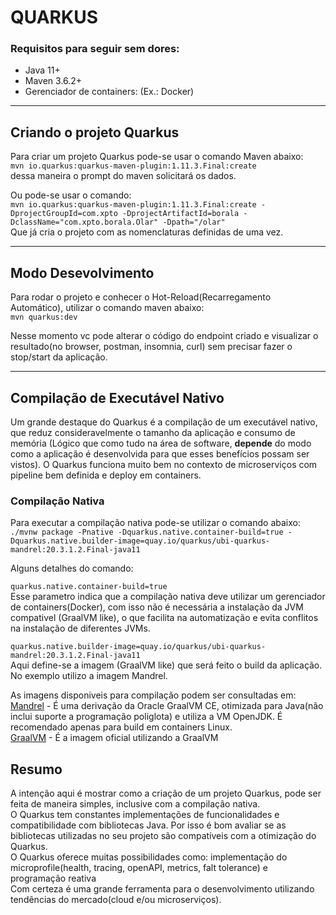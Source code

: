 # QUARKUS

### Requisitos para seguir sem dores:
- Java 11+
- Maven 3.6.2+
- Gerenciador de containers: (Ex.: Docker)

---

## Criando o projeto Quarkus

Para criar um projeto Quarkus pode-se usar o comando Maven abaixo:<br>
`mvn io.quarkus:quarkus-maven-plugin:1.11.3.Final:create`<br>
dessa maneira o prompt do maven solicitará os dados.

Ou pode-se usar o comando:<br>
`mvn io.quarkus:quarkus-maven-plugin:1.11.3.Final:create -DprojectGroupId=com.xpto -DprojectArtifactId=borala -DclassName="com.xpto.borala.Olar" -Dpath="/olar"`<br>
Que já cria o projeto com as nomenclaturas definidas de uma vez.

---

## Modo Desevolvimento

Para rodar o projeto e conhecer o Hot-Reload(Recarregamento Automático), utilizar o comando maven abaixo:<br>
`mvn quarkus:dev`

Nesse momento vc pode alterar o código do endpoint criado e visualizar o resultado(no browser, postman, insomnia, curl) sem precisar fazer o stop/start da aplicação.

---

## Compilação de Executável Nativo

Um grande destaque do Quarkus é a compilação de um executável nativo, que reduz consideravelmente o tamanho da aplicação e consumo de memória (Lógico que como tudo na área de software, **depende** do modo como a aplicação é desenvolvida para que esses benefícios possam ser vistos).
O Quarkus funciona muito bem no contexto de microserviços com pipeline bem definida e deploy em containers.

### Compilação Nativa
Para executar a compilação nativa pode-se utilizar o comando abaixo:<br>
`./mvnw package -Pnative -Dquarkus.native.container-build=true -Dquarkus.native.builder-image=quay.io/quarkus/ubi-quarkus-mandrel:20.3.1.2.Final-java11`

Alguns detalhes do comando:

`quarkus.native.container-build=true`<br>
Esse parametro indica que a compilação nativa deve utilizar um gerenciador de containers(Docker), com isso não é necessária a instalação da JVM compativel (GraalVM like), o que facilita na automatização e evita conflitos na instalação de diferentes JVMs.

`quarkus.native.builder-image=quay.io/quarkus/ubi-quarkus-mandrel:20.3.1.2.Final-java11`<br>
Aqui define-se a imagem (GraalVM like) que será feito o build da aplicação. No exemplo utilizo a imagem Mandrel.

As imagens disponiveis para compilação podem ser consultadas em:<br>
[Mandrel](https://quay.io/repository/quarkus/ubi-quarkus-mandrel?tab=tags) - É uma derivação da Oracle GraalVM CE, otimizada para Java(não inclui suporte a programação poliglota) e utiliza a VM OpenJDK. É recomendado apenas para build em containers Linux.<br>
[GraalVM](https://quay.io/repository/quarkus/ubi-quarkus-native-image?tab=tags) - É a imagem oficial utilizando a GraalVM<br>

## Resumo
A intenção aqui é mostrar como a criação de um projeto Quarkus, pode ser feita de maneira simples, inclusive com a compilação nativa.<br>
O Quarkus tem constantes implementações de funcionalidades e compatibilidade com bibliotecas Java.
Por isso é bom avaliar se as bibliotecas utilizadas no seu projeto são compatíveis com a otimização do Quarkus.<br>
O Quarkus oferece muitas possibilidades como: implementação do microprofile(health, tracing, openAPI, metrics, falt tolerance) e programação reativa<br>
Com certeza é uma grande ferramenta para o desenvolvimento utilizando tendências do mercado(cloud e/ou microserviços).

